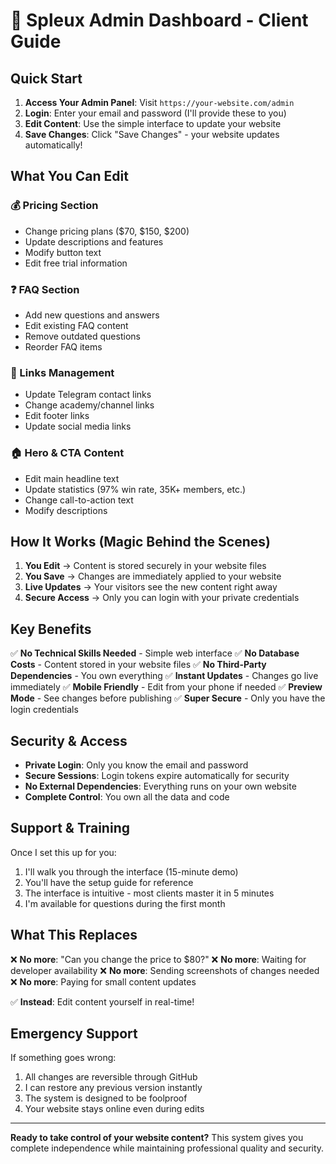 # 🎯 Spleux Admin Dashboard - Client Guide

## Quick Start

1. **Access Your Admin Panel**: Visit `https://your-website.com/admin`
2. **Login**: Enter your email and password (I'll provide these to you)
3. **Edit Content**: Use the simple interface to update your website
4. **Save Changes**: Click "Save Changes" - your website updates automatically!

## What You Can Edit

### 💰 Pricing Section
- Change pricing plans ($70, $150, $200)
- Update descriptions and features
- Modify button text
- Edit free trial information

### ❓ FAQ Section
- Add new questions and answers
- Edit existing FAQ content
- Remove outdated questions
- Reorder FAQ items

### 🔗 Links Management
- Update Telegram contact links
- Change academy/channel links
- Edit footer links
- Update social media links

### 🏠 Hero & CTA Content
- Edit main headline text
- Update statistics (97% win rate, 35K+ members, etc.)
- Change call-to-action text
- Modify descriptions

## How It Works (Magic Behind the Scenes)

1. **You Edit** → Content is stored securely in your website files
2. **You Save** → Changes are immediately applied to your website
3. **Live Updates** → Your visitors see the new content right away
4. **Secure Access** → Only you can login with your private credentials

## Key Benefits

✅ **No Technical Skills Needed** - Simple web interface
✅ **No Database Costs** - Content stored in your website files
✅ **No Third-Party Dependencies** - You own everything
✅ **Instant Updates** - Changes go live immediately
✅ **Mobile Friendly** - Edit from your phone if needed
✅ **Preview Mode** - See changes before publishing
✅ **Super Secure** - Only you have the login credentials

## Security & Access

- **Private Login**: Only you know the email and password
- **Secure Sessions**: Login tokens expire automatically for security
- **No External Dependencies**: Everything runs on your own website
- **Complete Control**: You own all the data and code

## Support & Training

Once I set this up for you:
1. I'll walk you through the interface (15-minute demo)
2. You'll have the setup guide for reference
3. The interface is intuitive - most clients master it in 5 minutes
4. I'm available for questions during the first month

## What This Replaces

❌ **No more**: "Can you change the price to $80?"
❌ **No more**: Waiting for developer availability
❌ **No more**: Sending screenshots of changes needed
❌ **No more**: Paying for small content updates

✅ **Instead**: Edit content yourself in real-time!

## Emergency Support

If something goes wrong:
1. All changes are reversible through GitHub
2. I can restore any previous version instantly
3. The system is designed to be foolproof
4. Your website stays online even during edits

---

**Ready to take control of your website content?** This system gives you complete independence while maintaining professional quality and security.